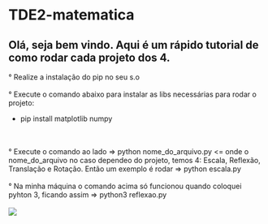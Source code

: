 <h1>TDE2-matematica</h1>

<h2> Olá, seja bem vindo. Aqui é um rápido tutorial de como rodar cada projeto dos 4. </h2>

° Realize a instalação do pip no seu s.o
<br />
<br />
° Execute o comando abaixo para instalar as libs necessárias para rodar o projeto:
 - pip install matplotlib numpy
  <br />
<br />
° Execute o comando ao lado => python nome_do_arquivo.py <= onde o nome_do_arquivo no caso dependeo do projeto, temos 4: Escala, Reflexão, Translação e Rotação. Então um exemplo é rodar => python escala.py 
<br />
<br />
° Na minha máquina o comando acima só funcionou quando coloquei pyhton 3, ficando assim => python3 reflexao.py
<br />
<br />
<img src="blob:https://web.whatsapp.com/a71bfac4-9229-4fb2-9e17-1a4d43199de7" />

